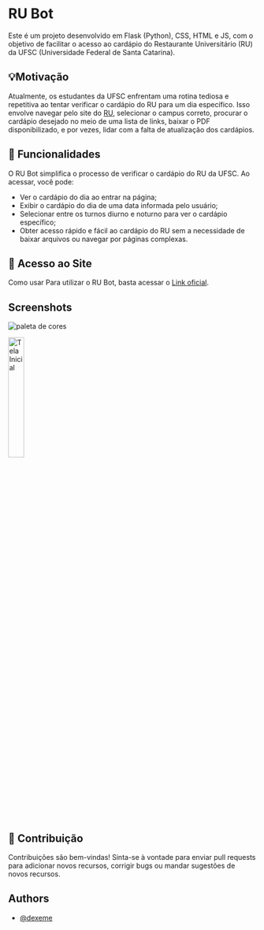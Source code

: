 # RU Bot

Este é um projeto desenvolvido em Flask (Python), CSS, HTML e JS, com o objetivo de facilitar o acesso ao cardápio do Restaurante Universitário (RU) da UFSC (Universidade Federal de Santa Catarina). 

## 💡Motivação

Atualmente, os estudantes da UFSC enfrentam uma rotina tediosa e repetitiva ao tentar verificar o cardápio do RU para um dia específico. Isso envolve navegar pelo site do [RU](https://ru.ufsc.br/cardapios/), selecionar o campus correto, procurar o cardápio desejado no meio de uma lista de links, baixar o PDF disponibilizado, e por vezes, lidar com a falta de atualização dos cardápios.


## 📆 Funcionalidades

O RU Bot simplifica o processo de verificar o cardápio do RU da UFSC. Ao acessar, você pode:

- Ver o cardápio do dia ao entrar na página;
- Exibir o cardápio do dia de uma data informada pelo usuário;
- Selecionar entre os turnos diurno e noturno para ver o cardápio específico;
- Obter acesso rápido e fácil ao cardápio do RU sem a necessidade de baixar arquivos ou navegar por páginas complexas.

## 🔗 Acesso ao Site

Como usar
Para utilizar o RU Bot, basta acessar o [Link oficial](https://ru.exeserver.com).

## Screenshots

![paleta de cores](https://github.com/dexeme/ru-bot/assets/99209014/e1ad4e7f-eb81-4677-936a-f3bb6142c544)

<img src="https://github.com/dexeme/ru-bot/assets/99209014/56a75d79-f25b-46a1-b383-2f2b91b53562" alt="Tela Inicial" width="25%">


## 🔧 Contribuição

Contribuições são bem-vindas! Sinta-se à vontade para enviar pull requests para adicionar novos recursos, corrigir bugs ou mandar sugestões de novos recursos.

## Authors

- [@dexeme](https://www.github.com/dexeme)
